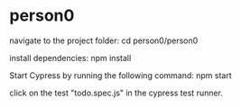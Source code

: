 # person0
navigate to the project folder:
  cd person0/person0

install dependencies:
  npm install

Start Cypress by running the following command:
  npm start

click on the test "todo.spec.js" in the cypress test runner.
